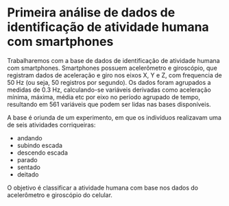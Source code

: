 # Primeira análise de dados de identificação de atividade humana com smartphones

Trabalharemos com a base de dados de identificação de atividade humana com smartphones. Smartphones possuem acelerômetro e giroscópio, que registram dados de aceleração e giro nos eixos X, Y e Z, com frequencia de 50 Hz (ou seja, 50 registros por segundo). Os dados foram agrupados a medidas de 0.3 Hz, calculando-se variáveis derivadas como aceleração mínima, máxima, média etc por eixo no período agrupado de tempo, resultando em 561 variáveis que podem ser lidas nas bases disponíveis.

A base é oriunda de um experimento, em que os indivíduos realizavam uma de seis atividades corriqueiras:
- andando
- subindo escada
- descendo escada
- parado
- sentado
- deitado

O objetivo é classificar a atividade humana com base nos dados do acelerômetro e giroscópio do celular.
